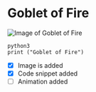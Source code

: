 # Goblet of Fire

![Image of Goblet of Fire](https://creepyscrawlerscom.files.wordpress.com/2019/05/dumbledore_goblet-2.jpg)

```
python3 
print ("Goblet of Fire")
```
- [x] Image is added
- [x] Code snippet added 
- [ ] Animation added
